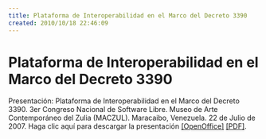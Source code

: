 ```yaml
---
title: Plataforma de Interoperabilidad en el Marco del Decreto 3390
created: 2010/10/18 22:46:09
---
```


# Plataforma de Interoperabilidad en el Marco del Decreto 3390

Presentación: Plataforma de Interoperabilidad en el Marco del Decreto 3390. 3er Congreso Nacional de Software Libre. Museo de Arte Contemporáneo del Zulia (MACZUL). Maracaibo, Venezuela. 22 de Julio de 2007. Haga clic aquí para descargar la presentación [[OpenOffice]](https://www.olafrv.com/wp-content/uploads/2010/10/INTEROPERABILIDAD-EGOB-MACZUL-Olaf.odp) [[PDF]](https://www.olafrv.com/wp-content/uploads/2010/10/INTEROPERABILIDAD-EGOB-MACZUL-Olaf.pdf).
